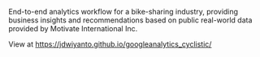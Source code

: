 End-to-end analytics workflow for a bike-sharing industry, providing business insights and recommendations based on public real-world data provided by Motivate International Inc.

View at https://jdwiyanto.github.io/googleanalytics_cyclistic/
